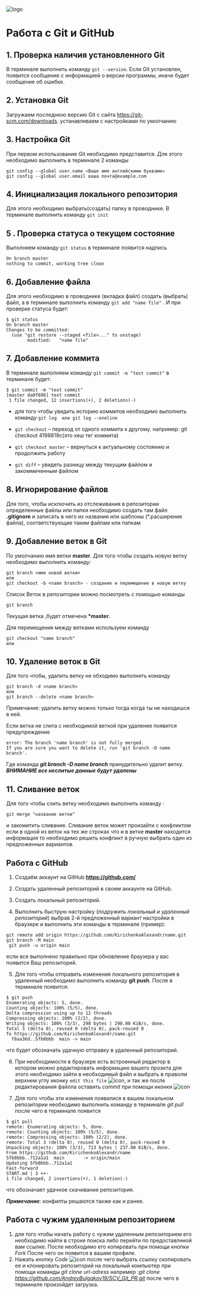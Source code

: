 ![logo](Git-Logo-1788C.png)
# Работа c Git и GitHub

## 1. Проверка наличия установленного Git
В терминале выполнить команду  `git --version`. Если Git установлен, появится сообщение  с информацией о версии программы, иначе будет сообщение об ошибке.

## 2. Установка Git
Загружаем последнюю версию Git c  сайта https://git-scm.com/downloads. устанавливаем с настройками по умолчанию

## 3. Настройка Git
При первом использование Git необходимо представится. Для этого необходимо выполнить в терминале 2 команды

```
git config --global user.name «Ваше имя английскими буквами»
git config --global user.email ваша почта@example.com
```

## 4. Инициализация локального репозитория
Для этого необходимо выбрать(создать) папку в проводнике. В терминале выполнить команду `git init`
## 5 . Проверка статуса о текущем состояние
Выполняем команду `git status` в терминале появится надпись 
```$ git status
On branch master
nothing to commit, working tree clean
```
## 6. Добавление файла
Для этого необходимо в проводнике (вкладка файл) создать (выбрать) файл, а в терминале выполнить команду `git add "name file"` . И при проверке статуса будет:
```
$ git status
On branch master
Changes to be committed:
  (use "git restore --staged <file>..." to unstage)
        modified:   "name file"
```
## 7. Добавление коммита
В терминале выполняем команду `git commit -m "text commit"` в терминале будет:
```
$ git commit -m "text commit"
[master da0f696] text commit
 1 file changed, 12 insertions(+), 2 deletions(-)
 ```
 * для того чтобы увидить историю коммитов необходимо выполнить команду `git log  или git log --oneline`
 * `git checkout` – переход от одного коммита к другому. например: git checkout 4198819c(это хеш тег коммита)

 * `git checkout master` – вернуться к актуальному состоянию и продолжить работу
* `git diff` – увидеть разницу между текущим файлом и закоммиченным файлом


## 8. Игнорирование файлов
Для того, чтобы исключить из отслеживания в репозитории определенные файлы или папки необходимо создать там файл  **.gitignore** и записать в него их названия или шаблоны (*.расширение файла), соответствующие таким файлам или папкам

## 9. Добавление веток в Git
По умолчанию имя  ветки **master**. Для того чтобы создать новую ветку необходимо выполнить команду:
```
git branch <имя новой ветки>
или
git checkout -b <name branch> - создание и перемещение в новую ветку
```

Список Веток в репозитории можно посмотреть с помощью команды


```
git branch 

```

Текущая ветка ,будет отмечена **\*master.**

Для перемещения между ветками используем команду 
```
git checkout "name branch"
или
```
## 10. Удаление веток в Git
Для того чтобы, удалить ветку не обходимо выполнить команду
```
git branch -d <name branch>
или
git branch --delete <name branch>
```
Примечание: удалить ветку можно только тогда когда ты не находишся в ней.

Если ветка не слита с необходимой веткой при удаление появится предупреждение 
```$ git branch -d name branch
error: The branch 'name branch' is not fully merged.
If you are sure you want to delete it, run 'git branch -D name branch'.
```
Где команда ***git branch -D name branch*** принудительно удалит ветку. ***ВНИМАНИЕ все неслитые данные будут удалены*** 

## 11. Сливание веток
Для того чтобы слить ветку необходимо выполнить команду : 
```
git merge "название ветки"
```
 и закомитить сливание.
 Сливание веток может произайти с конфликтом если в одной из веток на тех же строках что и в ветке **master** находится информация  то необходимо решить конфликт в ручную выбрать один из предложенных вариантов.
 
 
 ## Работа с GitHub
 1. Создаём аккаунт на GitHub __https://github.com/__

 2. Создать удаленный репозиторий в своем аккаунте на GitHub. 
 
 3. Создать локальный репозиторий.
 
 4. Выполнить быструю настройку (*подружить локальный и удаленный репозиторий*)
  выбрав 2-й предложенный вариант настройки в браузере и выполнить эти команды в терминале (пример):
  ```
  git remote add origin https://github.com/KirichenkoAlexandr/name.git
  git branch -M main
   git push -u origin main
 ```
  если все выполнено правильно при обновление браузера у вас появится Ваш репозиторий.

 5. Для того чтобы отправить изменения локального репозитория в удаленный необходимо выполнить команду **git push**. После в терминале появится:
 
 ```
 $ git push
Enumerating objects: 5, done.
Counting objects: 100% (5/5), done.
Delta compression using up to 12 threads
Compressing objects: 100% (2/2), done.
Writing objects: 100% (3/3), 298 bytes | 298.00 KiB/s, done.
Total 3 (delta 0), reused 0 (delta 0), pack-reused 0
To https://github.com/KirichenkoAlexandr/name.git
   f8aa36d..5fb0bbb  main -> main
   ```
   что будет обозначать удачную отправку в удаленный репозиторий.
   
   6. При необходимости в браузере есть встроенный редактор в котором можно редактировать информацию вашего проэкта для этого необходимо зайти в необходимый файл и выбрать в праволм верхнем углу иконку `edit this file` ![icon](1234.jpeg), и так же после редактирования файлла оставить *commit* при помощи иконки ![icon](123.jpeg)
   
   7. Для того чтобы эти изменения появилися в вашем локальном репозитории необходимо выполнить команду в терминале *git pull*
   после чего в терминале появится 
   ```
   $ git pull
remote: Enumerating objects: 5, done.
remote: Counting objects: 100% (5/5), done.
remote: Compressing objects: 100% (2/2), done.
remote: Total 3 (delta 0), reused 0 (delta 0), pack-reused 0
Unpacking objects: 100% (3/3), 713 bytes | 237.00 KiB/s, done.
From https://github.com/KirichenkoAlexandr/name
   5fb0bbb..712a1a1  main       -> origin/main
Updating 5fb0bbb..712a1a1
Fast-forward
 START.md | 3 ++-
 1 file changed, 2 insertions(+), 1 deletion(-)
 ```
 что обозначает удачное скачивание репозитория.
 
 ***Примечание***: конфилты решаются также как и ранее.
 
## Работа с чужим удаленным репозиторием
1. для того чтобы начать работу с чужим удаленным репозиторием его необходимо найти в строке поиска либо перейти по предоставлнной вам ссылке. После необходимо его копировать при помощи кнопки *Fork* После чего он появится в вашем профиле.
2. Нажать кнопку  *Code* ![icon](12345.jpeg) после чего выбрать ссылку скопировать ее и клонировать репозиторий на локальный компьютер
при помощи команды *git clone url-adress* например :*git clone  https://github.com/AndreyBulgakov19/SCV_Git_PR.git*
 после чего в терминале произойдет загрузка.

